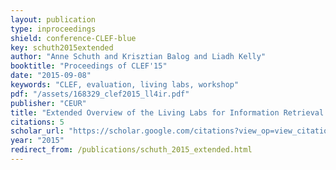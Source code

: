 ```yaml
---
layout: publication
type: inproceedings
shield: conference-CLEF-blue
key: schuth2015extended
author: "Anne Schuth and Krisztian Balog and Liadh Kelly"
booktitle: "Proceedings of CLEF'15"
date: "2015-09-08"
keywords: "CLEF, evaluation, living labs, workshop"
pdf: "/assets/168329_clef2015_ll4ir.pdf"
publisher: "CEUR"
title: "Extended Overview of the Living Labs for Information Retrieval Evaluation (LL4IR) CLEF Lab 2015"
citations: 5
scholar_url: "https://scholar.google.com/citations?view_op=view_citation&hl=en&user=Y3ahb_wAAAAJ&pagesize=100&citation_for_view=Y3ahb_wAAAAJ:sNmaIFBj_lkC"
year: "2015"
redirect_from: /publications/schuth_2015_extended.html
---
```

